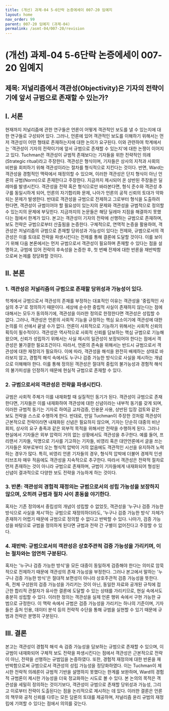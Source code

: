 ```yaml
---
title: (개선) 과제-04 5-6단락 논증에세이 007-20 임예지
layout: home
nav_order: 99
parent: 007-20 임예지 (과제-04)
permalink: /asmt-04/007-20/revision
---
```


# (개선) 과제-04 5-6단락 논증에세이 007-20 임예지 

## 제목: 저널리즘에서 객관성(Objectivity)은 기자의 전략이기에 앞서 규범으로 존재할 수 있는가?

## I. 서론

현재까지 저널리즘에 관한 연구들은 언론이 어떻게 객관적인 보도를 낼 수 있는지에 대한 연구들로 구성되어 있다. 그러나, 언론에 있어 객관적인 보도를 이해하기 위해서는 먼저 객관성이 어떤 형태로 존재하는지에 대한 논의가 요구된다. 이와 관련하여 학계에서는 '객관성이 기자의 전략이기에 앞서 규범으로 존재할 수 있는지'에 대한 논쟁이 이어지고 있다. Tuchman은 객관성이 규범적 존재보다는 기자들을 위한 전략적인 의례(Strategic ritual)라고 주장한다. 객관성은 형식이며, 기자들은 상사의 지적과 사회의 비판을 회피하기 위해 객관성이라는 절차를 형식적으로 지킨다는 것이다. 반면, Ward는 객관성을 경험적인 맥락에서 재정의할 수 있으며, 이러한 객관성은 단지 형식이 아닌 언론의 규범(Norm)으로 존재한다고 주장한다. 지금까지 제시되어 온 상반된 주장들은 딜레마를 발생시킨다. 객관성을 전략 혹은 형식으로만 바라본다면, 형식 준수와 객관성 추구를 동일시하게 되어, 언론의 자기합리화 문제, 나아가 언론의 공적 신뢰의 토대가 약화되는 문제가 발생한다. 반대로 객관성을 규범으로 전제하고 그로부터 형식을 도출하려 한다면, 객관성이 규범이어야 할 필요성이 있는지의 문제와 객관성을 규범적으로 정의할 수 있는지의 문제에 부딪힌다. 지금까지의 논문들은 해당 딜레마 지점을 해결하지 못했다는 점에서 한계가 있다. 본고는 객관성이 기자의 전략에 선행하는 규범으로 존재하며, 보도 전략은 규범으로부터 산출됨을 논증한다. 구체적으로, 연역적 논증을 활용하여, 객관성은 저널리즘의 규범으로 존재할 당위성과 가능성이 있다는 전제와, 규범으로서의 객관성은 이를 토대로 전략을 파생시킨다는 전제를 통해 결론에 도달할 것이다. 이를 보이기 위해 다음 본론에서는 먼저 규범으로서 객관성이 필요하며 존재할 수 있다는 점을 설명하고, 규범에 있어 전략의 후속성을 논증한 후, 첫 번째 전제에 대한 반론을 재반박함으로써 논제를 정당화할 것이다.

## II. 본론

### 1. 객관성은 저널리즘의 규범으로 존재할 당위성과 가능성이 있다.

학계에서 규범으로서 객관성의 존재를 부정하는 대표적인 이유는 객관성을 '중립적인 사실의 추구'로 정의하기 때문이다. 세상에 순수한 중립적 사실이 존재하지 않는다는 점에 대해서는 모두가 동의하기에, 객관성을 이러한 정의로 한정한다면 객관성은 성립할 수 없다. 그러나, 객관성은 언론의 사회적 기능을 규정하는 핵심 요소이기에 객관성에 대한 논의를 이 선에서 끝낼 수가 없다. 언론이 사회적으로 기능하기 위해서는 사회적 신뢰의 획득이 필수적이다. 객관성은 역사적으로 사회적 신뢰를 담보하는 핵심 규범으로 기능해왔으며, 신뢰가 성립하기 위해서는 사실 제시의 일관성이 보장되어야 한다는 점에서 객관성은 불가결한 필요조건이다. 따라서, 언론의 존속을 위해서는 반드시 규범으로서 객관성에 대한 재정의가 필요하다. 이에 따라, 객관성을 해석을 완전히 배제하는 상태로 바라보지 않고, 경험적 해석 속에서도 누구나 검증 가능한 방식으로 사실을 제시하는 개념으로 이해해야 한다. 이를 통해 정의된 객관성은 절대적 중립의 불가능성과 경험적 해석의 불가피성을 인정하기 때문에 현실적 규범으로 존재할 수 있다.

### 2. 규범으로서의 객관성은 전략을 파생시킨다.

규범은 사회적 주체가 이를 내재화할 때 실질적인 동기가 된다. 객관성이 규범으로 존재한다면, 기자들은 이를 내재화하여 객관성에 대한 신념이라는 내부적 동기를 갖게 되며, 이러한 규범적 동기는 기자로 하여금 교차검증, 인용문 사용, 상반된 입장 검토와 같은 보도 전략을 스스로 수행하게 한다. 반대로, 만일 Tuchman이 주장한 것처럼 객관성이 근본적으로 전략이라면 내재화된 신념은 필요하지 않으며, 기자는 단순히 대중의 비난 회피, 상사의 요구 충족과 같은 외부적 목적을 위해서만 전략을 수행하게 된다. 그러나 현실에서 기자들은 외부 압력이 거의 없는 상황에서도 객관성을 추구한다. 예를 들어, 프리랜서 기자들, 익명으로 기사를 기고하는 기자들, 비영리 혹은 대안언론에서 글을 쓰는 기자들은 외부로부터 오는 형식적 압박이 거의 없음에도 객관적인 시선을 유지하려 노력하는 경우가 많다. 특히, 비영리 언론 기자들의 경우, 형식적 압박에 더불어 경제적 인센티브조차 매우 적음에도 객관성을 지속적으로 추구한다. 따라서 객관성은 전략적 절차로 먼저 존재하는 것이 아니라 규범으로 존재하며, 규범이 기자들에게 내재화되어 형성된 신념이 결과적으로 다양한 보도 전략을 가능하게 하는 것이다.

### 3. 반론: 객관성의 경험적 재정의는 규범으로서의 성립 가능성을 보장하지 않으며, 오히려 규범과 절차 사이 혼동을 야기한다.

혹자는 기존 정의에서 중립성의 개념이 성립할 수 없었듯, 객관성을 ‘누구나 검증 가능한 방식으로 사실을 제시’하는 규범으로 재정의하더라도, '누구나 검증 가능한 방식' 자체가 존재하기 어렵기 때문에 규범으로 정의할 수 없다고 반박할 수 있다. 나아가, 검증 가능성을 바탕으로 규범을 정의하게 된다면 규범과 전략 간 구별이 없어진다고 주장할 수 있다.

### 4. 재반박: 규범으로서의 객관성은 상호주관적 검증 가능성을 가리키며, 이는 절차와는 엄연히 구분된다.

혹자는 '누구나 검증 가능한 방식'을 모든 대중이 동일하게 검증해야 한다는 의미로 암묵적으로 전제하기 때문에 객관성의 존재 가능성을 부정한다. 그러나 본고에서 말하는 '누구나 검증 가능한 방식'은 절대적 보편성이 아니라 상호주관적 검증 가능성을 뜻한다. 즉, 전체 구성원의 검증 가능성을 가리키는 것이 아닌, 동일한 자료와 공개된 규칙에 접근한 합리적 관찰자가 유사한 결론에 도달할 수 있는 상태를 가리키므로, 현실 속에서도 충분히 성립할 수 있다. 이러한 정의는 객관성을 실제 언론 행위 속에서 구현 가능한 규범으로 규정한다. 이 맥락 속에서 규범은 검증 가능성을 가리키는 하나의 기준이며, 기자들은 출처 인용, 데이터 분석 등의 전략적 수단을 통해 규범을 실현할 수 있기 때문에 규범과 전략은 분명히 구분된다.

## III. 결론

본고는 객관성이 경험적 해석 속 검증 가능성을 담보하는 규범으로 존재할 수 있으며, 이 규범이 내재화되어 구체적 보도 전략을 파생시킨다는 점에서 객관성은 근본적으로 전략이 아닌, 전략을 선행하는 규범임을 논증하였다. 또한, 경험적 재정의에 대한 반론을 재반박함으로써 규범으로서 객관성의 성립 가능성을 정당화하였다. 이는 Tuchman이 제시한 전략적 의례론이 규범적 기반을 설명하지 못했다는 한계를 보완하며, Ward의 경험적 규범론이 제시한 가능성을 더욱 정교화하는 시도로 볼 수 있다. 본 논의의 목적은 객관성을 세밀히 정의하는 것이기보다, 객관성이 규범으로 존재할 당위성과 가능성, 그리고 이로부터 전략이 도출된다는 점을 논리적으로 제시하는 데 있다. 이러한 결론은 언론의 책무와 공적 신뢰를 다루는 모든 담론의 토대를 제공하며, 저널리즘 윤리 규범의 재정립에 기여할 수 있다는 점에서 의의를 갖는다.
